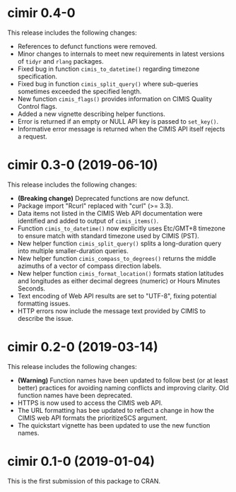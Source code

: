 # cimir 0.4-0

This release includes the following changes:

- References to defunct functions were removed.
- Minor changes to internals to meet new requirements in latest versions 
  of `tidyr` and `rlang` packages.
- Fixed bug in function `cimis_to_datetime()` regarding timezone 
  specification.
- Fixed bug in function `cimis_split_query()` where sub-queries 
  sometimes exceeded the specified length.
- New function `cimis_flags()` provides information on CIMIS Quality 
  Control flags.
- Added a new vignette describing helper functions.
- Error is returned if an empty or NULL API key is passed to 
  `set_key()`.
- Informative error message is returned when the CIMIS API itself 
  rejects a request.


# cimir 0.3-0 (2019-06-10)

This release includes the following changes:

- **(Breaking change)** Deprecated functions are now defunct.
- Package import "Rcurl" replaced with "curl" (>= 3.3).
- Data items not listed in the CIMIS Web API documentation were 
  identified and added to output of `cimis_items()`.
- Function `cimis_to_datetime()` now explicitly uses Etc/GMT+8 
  timezone to ensure match with standard timezone used by CIMIS (PST).
- New helper function `cimis_split_query()` splits a long-duration 
  query into multiple smaller-duration queries.
- New helper function `cimis_compass_to_degrees()` returns the middle 
  azimuths of a vector of compass direction labels.
- New helper function `cimis_format_location()` formats station 
  latitudes and longitudes as either decimal degrees (numeric) or 
  Hours Minutes Seconds.
- Text encoding of Web API results are set to "UTF-8", fixing potential 
  formatting issues.
- HTTP errors now include the message text provided by CIMIS to 
  describe the issue.

# cimir 0.2-0 (2019-03-14)

This release includes the following changes:

- **(Warning)** Function names have been updated to follow best 
  (or at least better) practices for avoiding
  naming conflicts and improving clarity. Old function names
  have been deprecated.
- HTTPS is now used to access the CIMIS web API.
- The URL formatting has bee updated to reflect a change in
  how the CIMIS web API formats the prioritizeSCS argument.
- The quickstart vignette has been updated to use the new function
  names.

# cimir 0.1-0 (2019-01-04)

This is the first submission of this package to CRAN. 